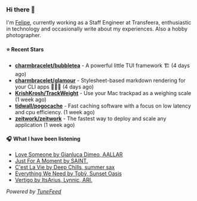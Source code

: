 ### Hi there 👋

I'm [Felipe](https://felipevm.com), currently working as a Staff Engineer at Transfeera, enthusiastic in technology and occasionally write about my experiences. Also a hobby photographer.

#### ⭐ Recent Stars
- **[charmbracelet/bubbletea](https://github.com/charmbracelet/bubbletea)** - A powerful little TUI framework 🏗 (4 days ago)
- **[charmbracelet/glamour](https://github.com/charmbracelet/glamour)** - Stylesheet-based markdown rendering for your CLI apps 💇🏻‍♀️ (4 days ago)
- **[KrishKrosh/TrackWeight](https://github.com/KrishKrosh/TrackWeight)** - Use your Mac trackpad as a weighing scale (1 week ago)
- **[tidwall/pogocache](https://github.com/tidwall/pogocache)** - Fast caching software with a focus on low latency and cpu efficiency. (1 week ago)
- **[zeitwork/zeitwork](https://github.com/zeitwork/zeitwork)** - The fastest way to deploy and scale any application (1 week ago)

#### 🎧 What I have been listening
- [Love Someone by Gianluca Dimeo, AALLAR](https://open.spotify.com/track/2YW737DHuYaluEkwpKfcO2)
- [Just For A Moment by SAINT.](https://open.spotify.com/track/2u2crwMRf9iUvo4JR89Cax)
- [C&#39;est La Vie by Deep Chills, summer sax](https://open.spotify.com/track/3b4AYreOZQSqJg2AG0L4VJ)
- [Everything We Need by Tobÿ, Sunset Oasis](https://open.spotify.com/track/13pW8R9DpX8ShYdHjJv5Cr)
- [Vertigo by ItsArius, Lynnic, ARI.](https://open.spotify.com/track/2dRQgMNbbjblVd6zJVGBxR)

_Powered by [TuneFeed](https://tunefeed.app?ref=github.com)_
